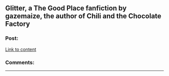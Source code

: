 ## Glitter, a The Good Place fanfiction by gazemaize, the author of Chili and the Chocolate Factory

### Post:

[Link to content]()

### Comments:

---

